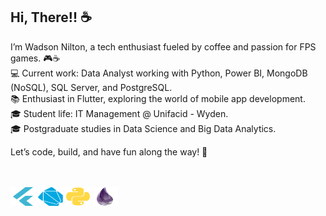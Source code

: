## Hi, There!! :coffee:
I’m Wadson Nilton, a tech enthusiast fueled by coffee and passion for FPS games. 🎮☕<br>
💻 Current work: Data Analyst working with Python, Power BI, MongoDB (NoSQL), SQL Server, and PostgreSQL.<br>
📚 Enthusiast in Flutter, exploring the world of mobile app development.<br>
🎓 Student life: IT Management @ Unifacid - Wyden.<br>
🎓 Postgraduate studies in Data Science and Big Data Analytics.<br>

Let’s code, build, and have fun along the way! 🚀
 <br>
 <br>
<div style="display: inline_block"><br>
  <img align="center" alt="Wad-flutter" height="30" width="40" src="https://raw.githubusercontent.com/devicons/devicon/master/icons/flutter/flutter-plain.svg">
   <img align="center" alt="Wad-dart" height="30" width="40" src="https://raw.githubusercontent.com/devicons/devicon/master/icons/dart/dart-plain.svg">
  <img align="center" alt="Wad-Py" height="30" width="40" src="https://raw.githubusercontent.com/devicons/devicon/master/icons/python/python-plain.svg">
   <img align="center" alt="Wad-dj" height="30" width="40" src="https://raw.githubusercontent.com/devicons/devicon/master/icons/elixir/elixir-original.svg">
</div>
  

